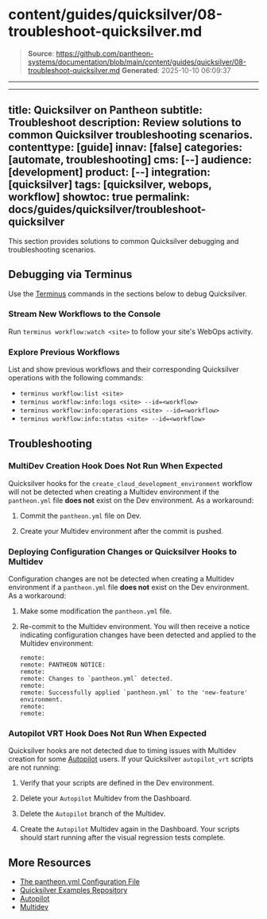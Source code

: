 # content/guides/quicksilver/08-troubleshoot-quicksilver.md

> **Source**: https://github.com/pantheon-systems/documentation/blob/main/content/guides/quicksilver/08-troubleshoot-quicksilver.md
> **Generated**: 2025-10-10 06:09:37

---

---
title: Quicksilver on Pantheon
subtitle: Troubleshoot
description: Review solutions to common Quicksilver troubleshooting scenarios.
contenttype: [guide]
innav: [false]
categories: [automate, troubleshooting]
cms: [--]
audience: [development]
product: [--]
integration: [quicksilver]
tags: [quicksilver, webops, workflow]
showtoc: true
permalink: docs/guides/quicksilver/troubleshoot-quicksilver
---

This section provides solutions to common Quicksilver debugging and troubleshooting scenarios.

## Debugging via Terminus

Use the [Terminus](/terminus) commands in the sections below to debug Quicksilver.

### Stream New Workflows to the Console

Run `terminus workflow:watch <site>` to follow your site's WebOps activity.

### Explore Previous Workflows

List and show previous workflows and their corresponding Quicksilver operations with the following commands:

- `terminus workflow:list <site>`
- `terminus workflow:info:logs <site> --id=<workflow>`
- `terminus workflow:info:operations <site> --id=<workflow>`
- `terminus workflow:info:status <site> --id=<workflow>`

## Troubleshooting

### MultiDev Creation Hook Does Not Run When Expected

Quicksilver hooks for the `create_cloud_development_environment` workflow will not be detected when creating a Multidev environment if the `pantheon.yml` file **does not** exist on the Dev environment. As a workaround:

1. Commit the `pantheon.yml` file on Dev.

1. Create your Multidev environment after the commit is pushed.

### Deploying Configuration Changes or Quicksilver Hooks to Multidev

Configuration changes are not be detected when creating a Multidev environment if a `pantheon.yml` file **does not** exist on the Dev environment. As a workaround:

1. Make some modification the `pantheon.yml` file.

1. Re-commit to the Multidev environment. You will then receive a notice indicating configuration changes have been detected and applied to the Multidev environment:

   ```none
   remote:
   remote: PANTHEON NOTICE:
   remote:
   remote: Changes to `pantheon.yml` detected.
   remote:
   remote: Successfully applied `pantheon.yml` to the 'new-feature' environment.
   remote:
   remote:
   ```

### Autopilot VRT Hook Does Not Run When Expected

Quicksilver hooks are not detected due to timing issues with Multidev creation for some [Autopilot](/guides/autopilot) users. If your Quicksilver `autopilot_vrt` scripts are not running:

1. Verify that your scripts are defined in the Dev environment.

1. Delete your `Autopilot` Multidev from the Dashboard.

1. Delete the `Autopilot` branch of the Multidev.

1. Create the `Autopilot` Multidev again in the Dashboard. Your scripts should start running after the visual regression tests complete.

## More Resources

- [The pantheon.yml Configuration File](/pantheon-yml)
- [Quicksilver Examples Repository](https://github.com/pantheon-systems/quicksilver-examples/)
- [Autopilot](/guides/autopilot)
- [Multidev](/guides/multidev)
